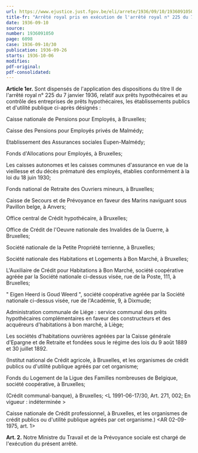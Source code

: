 ```yaml
---
url: https://www.ejustice.just.fgov.be/eli/arrete/1936/09/10/1936091050/justel
title-fr: "Arrêté royal pris en exécution de l'arrêté royal n° 225 du 7 janvier 1936 réglementant les prêts hypothécaires et organisant le contrôle des entreprises de prêts hypothécaires. - Dispense du contrôle en ce qui concerne les établissements publics et d'utilité publique."
date: 1936-09-10
source:
number: 1936091050
page: 6098
case: 1936-09-10/30
publication: 1936-09-26
starts: 1936-10-06
modifies:
pdf-original:
pdf-consolidated:
---
```


**Article 1er.** Sont dispensés de l'application des dispositions du titre II de l'arrêté royal n° 225 du 7 janvier 1936, relatif aux prêts hypothécaires et au contrôle des entreprises de prêts hypothécaires, les établissements publics et d'utilité publique ci-après désignés :

Caisse nationale de Pensions pour Employés, à Bruxelles;

Caisse des Pensions pour Employés privés de Malmédy;

Etablissement des Assurances sociales Eupen-Malmédy;

Fonds d'Allocations pour Employés, à Bruxelles;

Les caisses autonomes et les caisses communes d'assurance en vue de la vieillesse et du décès prématuré des employés, établies conformément à la loi du 18 juin 1930;

Fonds national de Retraite des Ouvriers mineurs, à Bruxelles;

Caisse de Secours et de Prévoyance en faveur des Marins naviguant sous Pavillon belge, à Anvers;

Office central de Crédit hypothécaire, à Bruxelles;

Office de Crédit de l'Oeuvre nationale des Invalides de la Guerre, à Bruxelles;

Société nationale de la Petite Propriété terrienne, à Bruxelles;

Société nationale des Habitations et Logements à Bon Marché, à Bruxelles;

L'Auxiliaire de Crédit pour Habitations à Bon Marché, société coopérative agréée par la Société nationale ci-dessus visée, rue de la Poste, 111, à Bruxelles;

" Eigen Heerd is Goud Weerd ", société coopérative agréée par la Société nationale ci-dessus visée, rue de l'Académie, 9, à Dixmude;

Administration communale de Liége : service communal des prêts hypothécaires complémentaires en faveur des constructeurs et des acquéreurs d'habitations à bon marché, à Liège;

Les sociétés d'habitations ouvrières agréées par la Caisse générale d'Epargne et de Retraite et fondées sous le régime des lois du 9 août 1889 et 30 juillet 1892.

(Institut national de Crédit agricole, à Bruxelles, et les organismes de crédit publics ou d'utilité publique agréés par cet organisme;

Fonds du Logement de la Ligue des Familles nombreuses de Belgique, société coopérative, à Bruxelles;

(Crédit communal-banque), à Bruxelles; <L 1991-06-17/30, Art. 271, 002;  En vigueur :   indéterminée >

Caisse nationale de Crédit professionnel, à Bruxelles, et les organismes de crédit publics ou d'utilité publique agréés par cet organisme.) <AR 02-09-1975, art. 1>

**Art. 2.** Notre Ministre du Travail et de la Prévoyance sociale est chargé de l'exécution du présent arrêté.
